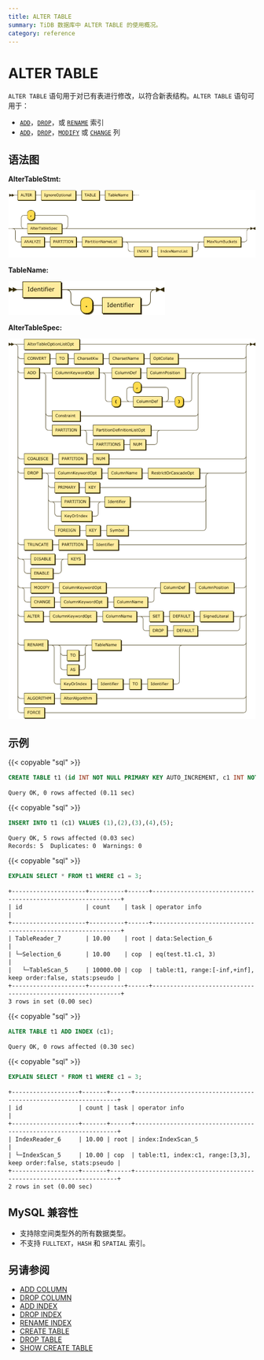 ```yaml
---
title: ALTER TABLE
summary: TiDB 数据库中 ALTER TABLE 的使用概况。
category: reference
---
```


# ALTER TABLE

`ALTER TABLE` 语句用于对已有表进行修改，以符合新表结构。`ALTER TABLE` 语句可用于：

* [`ADD`](/v3.0/reference/sql/statements/add-index.md)，[`DROP`](/v3.0/reference/sql/statements/drop-index.md)，或 [`RENAME`](/v3.0/reference/sql/statements/rename-index.md) 索引
* [`ADD`](/v3.0/reference/sql/statements/add-column.md)，[`DROP`](/v3.0/reference/sql/statements/drop-column.md)，[`MODIFY`](/v3.0/reference/sql/statements/modify-column.md) 或 [`CHANGE`](/v3.0/reference/sql/statements/change-column.md) 列

## 语法图

**AlterTableStmt:**

![AlterTableStmt](/media/sqlgram/AlterTableStmt.png)

**TableName:**

![TableName](/media/sqlgram/TableName.png)

**AlterTableSpec:**

![AlterTableSpec](/media/sqlgram/AlterTableSpec.png)

## 示例

{{< copyable "sql" >}}

```sql
CREATE TABLE t1 (id INT NOT NULL PRIMARY KEY AUTO_INCREMENT, c1 INT NOT NULL);
```

```
Query OK, 0 rows affected (0.11 sec)
```

{{< copyable "sql" >}}

```sql
INSERT INTO t1 (c1) VALUES (1),(2),(3),(4),(5);
```

```
Query OK, 5 rows affected (0.03 sec)
Records: 5  Duplicates: 0  Warnings: 0
```

{{< copyable "sql" >}}

```sql
EXPLAIN SELECT * FROM t1 WHERE c1 = 3;
```

```
+---------------------+----------+------+-------------------------------------------------------------+
| id                  | count    | task | operator info                                               |
+---------------------+----------+------+-------------------------------------------------------------+
| TableReader_7       | 10.00    | root | data:Selection_6                                            |
| └─Selection_6       | 10.00    | cop  | eq(test.t1.c1, 3)                                           |
|   └─TableScan_5     | 10000.00 | cop  | table:t1, range:[-inf,+inf], keep order:false, stats:pseudo |
+---------------------+----------+------+-------------------------------------------------------------+
3 rows in set (0.00 sec)
```

{{< copyable "sql" >}}

```sql
ALTER TABLE t1 ADD INDEX (c1);
```

```
Query OK, 0 rows affected (0.30 sec)
```

{{< copyable "sql" >}}

```sql
EXPLAIN SELECT * FROM t1 WHERE c1 = 3;
```

```
+-------------------+-------+------+-----------------------------------------------------------------+
| id                | count | task | operator info                                                   |
+-------------------+-------+------+-----------------------------------------------------------------+
| IndexReader_6     | 10.00 | root | index:IndexScan_5                                               |
| └─IndexScan_5     | 10.00 | cop  | table:t1, index:c1, range:[3,3], keep order:false, stats:pseudo |
+-------------------+-------+------+-----------------------------------------------------------------+
2 rows in set (0.00 sec)
```

## MySQL 兼容性

* 支持除空间类型外的所有数据类型。
* 不支持 `FULLTEXT`，`HASH` 和 `SPATIAL` 索引。

## 另请参阅

* [ADD COLUMN](/v3.0/reference/sql/statements/add-column.md)
* [DROP COLUMN](/v3.0/reference/sql/statements/drop-column.md)
* [ADD INDEX](/v3.0/reference/sql/statements/add-index.md)
* [DROP INDEX](/v3.0/reference/sql/statements/drop-index.md)
* [RENAME INDEX](/v3.0/reference/sql/statements/rename-index.md)
* [CREATE TABLE](/v3.0/reference/sql/statements/create-table.md)
* [DROP TABLE](/v3.0/reference/sql/statements/drop-table.md)
* [SHOW CREATE TABLE](/v3.0/reference/sql/statements/show-create-table.md)
